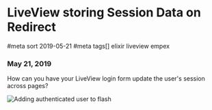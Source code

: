 # LiveView storing Session Data on Redirect
#meta sort 2019-05-21
#meta tags[] elixir liveview empex
### May 21, 2019

How can you have your LiveView login form update the user's
session across pages?

![Adding authenticated user to flash](/anunknown/assets/static/images/liveview-session/flash_user.png?raw=true)
